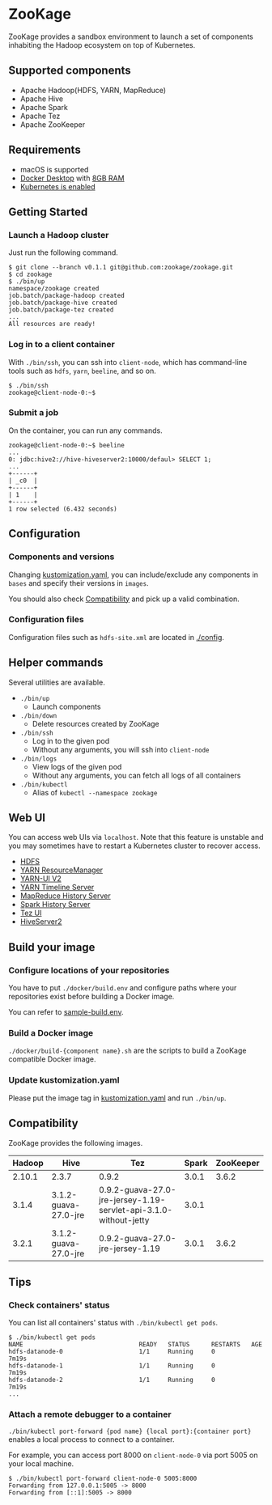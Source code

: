 # ZooKage

ZooKage provides a sandbox environment to launch a set of components inhabiting the Hadoop ecosystem on top of Kubernetes.

## Supported components

* Apache Hadoop(HDFS, YARN, MapReduce)
* Apache Hive
* Apache Spark
* Apache Tez
* Apache ZooKeeper

## Requirements

* macOS is supported
* [Docker Desktop](https://www.docker.com/products/docker-desktop) with [8GB RAM](https://docs.docker.com/docker-for-mac/)
* [Kubernetes is enabled](https://docs.docker.com/get-started/orchestration/)

## Getting Started

### Launch a Hadoop cluster

Just run the following command.

```
$ git clone --branch v0.1.1 git@github.com:zookage/zookage.git
$ cd zookage
$ ./bin/up
namespace/zookage created
job.batch/package-hadoop created
job.batch/package-hive created
job.batch/package-tez created
...
All resources are ready!
```

### Log in to a client container

With `./bin/ssh`, you can ssh into `client-node`, which has command-line tools such as `hdfs`, `yarn`, `beeline`, and so on.

```
$ ./bin/ssh
zookage@client-node-0:~$
```

### Submit a job

On the container, you can run any commands.

```
zookage@client-node-0:~$ beeline
...
0: jdbc:hive2://hive-hiveserver2:10000/defaul> SELECT 1;
...
+------+
| _c0  |
+------+
| 1    |
+------+
1 row selected (6.432 seconds)
```

## Configuration

### Components and versions

Changing [kustomization.yaml](https://github.com/zookage/zookage/blob/main/kubernetes/kustomization.yaml), you can include/exclude any components in `bases` and specify their versions in `images`.

You should also check [Compatibility](https://github.com/zookage/zookage#compatibility) and pick up a valid combination.

### Configuration files

Configuration files such as `hdfs-site.xml` are located in [./config](https://github.com/zookage/zookage/tree/main/kubernetes/base/common/config).

## Helper commands

Several utilities are available.

* `./bin/up`
    * Launch components
* `./bin/down`
    * Delete resources created by ZooKage
* `./bin/ssh`
    * Log in to the given pod
    * Without any arguments, you will ssh into `client-node`
* `./bin/logs`
    * View logs of the given pod
    * Without any arguments, you can fetch all logs of all containers
* `./bin/kubectl`
    * Alias of `kubectl --namespace zookage`

## Web UI

You can access web UIs via `localhost`. Note that this feature is unstable and you may sometimes have to restart a Kubernetes cluster to recover access.

* [HDFS](http://localhost:9870/)
* [YARN ResourceManager](http://localhost:8088/cluster)
* [YARN-UI V2](http://localhost:8088/ui2/)
* [YARN Timeline Server](http://localhost:8188/applicationhistory)
* [MapReduce History Server](http://localhost:19888/jobhistory)
* [Spark History Server](http://localhost:18080/)
* [Tez UI](http://localhost:9999/tez-ui/)
* [HiveServer2](http://localhost:10002/)

## Build your image

### Configure locations of your repositories

You have to put `./docker/build.env` and configure paths where your repositories exist before building a Docker image.

You can refer to [sample-build.env](https://github.com/zookage/zookage/blob/main/docker/sample-build.env).

### Build a Docker image

`./docker/build-{component name}.sh` are the scripts to build a ZooKage compatible Docker image.

### Update kustomization.yaml

Please put the image tag in [kustomization.yaml](https://github.com/zookage/zookage/blob/main/kubernetes/kustomization.yaml) and run `./bin/up`.

## Compatibility

ZooKage provides the following images.

| Hadoop | Hive | Tez | Spark | ZooKeeper |
|-|-|-|-|-|
| 2.10.1 | 2.3.7 | 0.9.2 | 3.0.1 | 3.6.2 |
| 3.1.4 | 3.1.2-guava-27.0-jre | 0.9.2-guava-27.0-jre-jersey-1.19-servlet-api-3.1.0-without-jetty | 3.0.1 | | 3.6.2 |
| 3.2.1 | 3.1.2-guava-27.0-jre | 0.9.2-guava-27.0-jre-jersey-1.19 | 3.0.1 | 3.6.2 |

## Tips

### Check containers' status

You can list all containers' status with `./bin/kubectl get pods`.

```
$ ./bin/kubectl get pods
NAME                                READY   STATUS      RESTARTS   AGE
hdfs-datanode-0                     1/1     Running     0          7m19s
hdfs-datanode-1                     1/1     Running     0          7m19s
hdfs-datanode-2                     1/1     Running     0          7m19s
...
```

### Attach a remote debugger to a container

`./bin/kubectl port-forward {pod name} {local port}:{container port}` enables a local process to connect to a container.

For example, you can access port 8000 on `client-node-0` via port 5005 on your local machine.

```
$ ./bin/kubectl port-forward client-node-0 5005:8000
Forwarding from 127.0.0.1:5005 -> 8000
Forwarding from [::1]:5005 -> 8000
```

